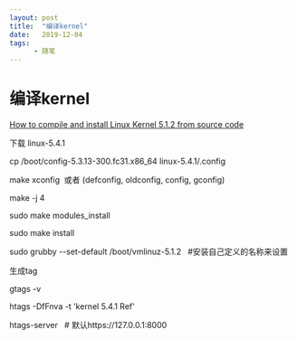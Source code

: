 ```yaml
---
layout: post
title:  "编译kernel"
date:   2019-12-04
tags:
      - 随笔
---
```


# 编译kernel


[How to compile and install Linux Kernel 5.1.2 from source
code](https://www.cnblogs.com/qccz123456/p/11009502.html)

下载 linux-5.4.1

cp /boot/config-5.3.13-300.fc31.x86_64 linux-5.4.1/.config

make xconfig  或者 (defconfig, oldconfig, config, gconfig)

make -j 4

sudo make modules_install

sudo make install



sudo grubby
\--set-default /boot/vmlinuz-5.1.2   #安装自己定义的名称来设置



生成tag

gtags -v

htags -DfFnva -t \'kernel 5.4.1 Ref\'

htags-server   # 默认https://127.0.0.1:8000




